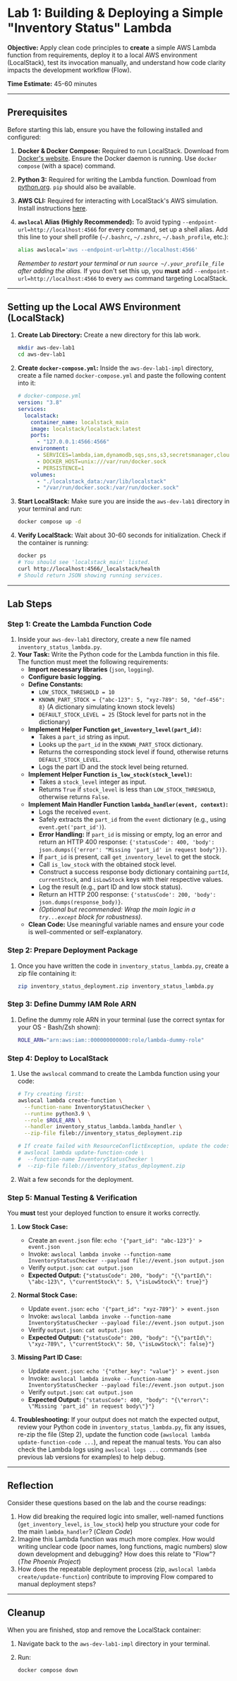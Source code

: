 # Lab 1: Building & Deploying a Simple "Inventory Status" Lambda

**Objective:** Apply clean code principles to **create** a simple AWS Lambda function from requirements, deploy it to a local AWS environment (LocalStack), test its invocation manually, and understand how code clarity impacts the development workflow (Flow).

**Time Estimate:** 45-60 minutes

---

## Prerequisites

Before starting this lab, ensure you have the following installed and configured:

1. **Docker & Docker Compose:** Required to run LocalStack. Download from [Docker's website](https://www.docker.com/products/docker-desktop/). Ensure the Docker daemon is running. Use `docker compose` (with a space) command.
2. **Python 3:** Required for writing the Lambda function. Download from [python.org](https://www.python.org/). `pip` should also be available.
3. **AWS CLI:** Required for interacting with LocalStack's AWS simulation. Install instructions [here](https://docs.aws.amazon.com/cli/latest/userguide/getting-started-install.html).
4. **`awslocal` Alias (Highly Recommended):** To avoid typing `--endpoint-url=http://localhost:4566` for every command, set up a shell alias. Add this line to your shell profile (`~/.bashrc`, `~/.zshrc`, `~/.bash_profile`, etc.):

   ```bash
   alias awslocal='aws --endpoint-url=http://localhost:4566'
   ```

   _Remember to restart your terminal or run `source ~/.your_profile_file` after adding the alias._ If you don't set this up, you **must** add `--endpoint-url=http://localhost:4566` to every `aws` command targeting LocalStack.

---

## Setting up the Local AWS Environment (LocalStack)

1. **Create Lab Directory:** Create a new directory for this lab work.

   ```bash
   mkdir aws-dev-lab1
   cd aws-dev-lab1
   ```

2. **Create `docker-compose.yml`:** Inside the `aws-dev-lab1-impl` directory, create a file named `docker-compose.yml` and paste the following content into it:

   ```yaml
   # docker-compose.yml
   version: "3.8"
   services:
     localstack:
       container_name: localstack_main
       image: localstack/localstack:latest
       ports:
         - "127.0.0.1:4566:4566"
       environment:
         - SERVICES=lambda,iam,dynamodb,sqs,sns,s3,secretsmanager,cloudwatch,sts,apigateway,ssm
         - DOCKER_HOST=unix:///var/run/docker.sock
         - PERSISTENCE=1
       volumes:
         - "./localstack_data:/var/lib/localstack"
         - "/var/run/docker.sock:/var/run/docker.sock"
   ```

3. **Start LocalStack:** Make sure you are inside the `aws-dev-lab1` directory in your terminal and run:

   ```bash
   docker compose up -d
   ```

4. **Verify LocalStack:** Wait about 30-60 seconds for initialization. Check if the container is running:

   ```bash
   docker ps
   # You should see 'localstack_main' listed.
   curl http://localhost:4566/_localstack/health
   # Should return JSON showing running services.
   ```

---

## Lab Steps

### Step 1: Create the Lambda Function Code

1. Inside your `aws-dev-lab1` directory, create a new file named `inventory_status_lambda.py`.
2. **Your Task:** Write the Python code for the Lambda function in this file. The function must meet the following requirements:
   - **Import necessary libraries** (`json`, `logging`).
   - **Configure basic logging.**
   - **Define Constants:**
     - `LOW_STOCK_THRESHOLD = 10`
     - `KNOWN_PART_STOCK = {"abc-123": 5, "xyz-789": 50, "def-456": 8}` (A dictionary simulating known stock levels)
     - `DEFAULT_STOCK_LEVEL = 25` (Stock level for parts not in the dictionary)
   - **Implement Helper Function `get_inventory_level(part_id)`:**
     - Takes a `part_id` string as input.
     - Looks up the `part_id` in the `KNOWN_PART_STOCK` dictionary.
     - Returns the corresponding stock level if found, otherwise returns `DEFAULT_STOCK_LEVEL`.
     - Logs the part ID and the stock level being returned.
   - **Implement Helper Function `is_low_stock(stock_level)`:**
     - Takes a `stock_level` integer as input.
     - Returns `True` if `stock_level` is less than `LOW_STOCK_THRESHOLD`, otherwise returns `False`.
   - **Implement Main Handler Function `lambda_handler(event, context)`:**
     - Logs the received `event`.
     - Safely extracts the `part_id` from the `event` dictionary (e.g., using `event.get('part_id')`).
     - **Error Handling:** If `part_id` is missing or empty, log an error and return an HTTP 400 response: `{'statusCode': 400, 'body': json.dumps({'error': "Missing 'part_id' in request body"})}`.
     - If `part_id` is present, call `get_inventory_level` to get the stock.
     - Call `is_low_stock` with the obtained stock level.
     - Construct a success response body dictionary containing `partId`, `currentStock`, and `isLowStock` keys with their respective values.
     - Log the result (e.g., part ID and low stock status).
     - Return an HTTP 200 response: `{'statusCode': 200, 'body': json.dumps(response_body)}`.
     - _(Optional but recommended: Wrap the main logic in a `try...except` block for robustness)._
   - **Clean Code:** Use meaningful variable names and ensure your code is well-commented or self-explanatory.

### Step 2: Prepare Deployment Package

1. Once you have written the code in `inventory_status_lambda.py`, create a zip file containing it:

   ```bash
   zip inventory_status_deployment.zip inventory_status_lambda.py
   ```

### Step 3: Define Dummy IAM Role ARN

1. Define the dummy role ARN in your terminal (use the correct syntax for your OS - Bash/Zsh shown):

   ```bash
   ROLE_ARN="arn:aws:iam::000000000000:role/lambda-dummy-role"
   ```

### Step 4: Deploy to LocalStack

1. Use the `awslocal` command to create the Lambda function using your code:

   ```bash
   # Try creating first:
   awslocal lambda create-function \
     --function-name InventoryStatusChecker \
     --runtime python3.9 \
     --role $ROLE_ARN \
     --handler inventory_status_lambda.lambda_handler \
     --zip-file fileb://inventory_status_deployment.zip

   # If create failed with ResourceConflictException, update the code:
   # awslocal lambda update-function-code \
   #  --function-name InventoryStatusChecker \
   #  --zip-file fileb://inventory_status_deployment.zip
   ```

2. Wait a few seconds for the deployment.

### Step 5: Manual Testing & Verification

You **must** test your deployed function to ensure it works correctly.

1. **Low Stock Case:**

   - Create an `event.json` file: `echo '{"part_id": "abc-123"}' > event.json`
   - Invoke: `awslocal lambda invoke --function-name InventoryStatusChecker --payload file://event.json output.json`
   - Verify `output.json`: `cat output.json`
   - **Expected Output:** `{"statusCode": 200, "body": "{\"partId\": \"abc-123\", \"currentStock\": 5, \"isLowStock\": true}"}`

2. **Normal Stock Case:**

   - Update `event.json`: `echo '{"part_id": "xyz-789"}' > event.json`
   - Invoke: `awslocal lambda invoke --function-name InventoryStatusChecker --payload file://event.json output.json`
   - Verify `output.json`: `cat output.json`
   - **Expected Output:** `{"statusCode": 200, "body": "{\"partId\": \"xyz-789\", \"currentStock\": 50, \"isLowStock\": false}"}`

3. **Missing Part ID Case:**

   - Update `event.json`: `echo '{"other_key": "value"}' > event.json`
   - Invoke: `awslocal lambda invoke --function-name InventoryStatusChecker --payload file://event.json output.json`
   - Verify `output.json`: `cat output.json`
   - **Expected Output:** `{"statusCode": 400, "body": "{\"error\": \"Missing 'part_id' in request body\"}"}`

4. **Troubleshooting:** If your output does not match the expected output, review your Python code in `inventory_status_lambda.py`, fix any issues, re-zip the file (Step 2), update the function code (`awslocal lambda update-function-code ...`), and repeat the manual tests. You can also check the Lambda logs using `awslocal logs ...` commands (see previous lab versions for examples) to help debug.

---

## Reflection

Consider these questions based on the lab and the course readings:

1. How did breaking the required logic into smaller, well-named functions (`get_inventory_level`, `is_low_stock`) help you structure your code for the main `lambda_handler`? (_Clean Code_)
2. Imagine this Lambda function was much more complex. How would writing unclear code (poor names, long functions, magic numbers) slow down development and debugging? How does this relate to "Flow"? (_The Phoenix Project_)
3. How does the repeatable deployment process (zip, `awslocal lambda create/update-function`) contribute to improving Flow compared to manual deployment steps?

---

## Cleanup

When you are finished, stop and remove the LocalStack container:

1. Navigate back to the `aws-dev-lab1-impl` directory in your terminal.
2. Run:

   ```bash
   docker compose down
   ```
